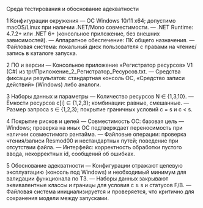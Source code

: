 Среда тестирования и обоснование адекватности

1 Конфигурации окружения
— ОС Windows 10/11 x64; допустимо macOS/Linux при наличии .NET/Mono совместимости.
— .NET Runtime: 4.7.2+ или .NET 6+ (консольное приложение, без внешних зависимостей).
— Аппаратное обеспечение: ПК общего назначения.
— Файловая система: локальный диск пользователя с правами на чтение/запись в каталоге запуска.

2 ПО и версии
— Консольное приложение «Регистратор ресурсов» V1 (C#) из tpr/Приложение_2_Регистратор_Ресурсов.txt.
— Средства фиксации результатов: стандартная консоль ОС, «Средство записи действий» (Windows) либо аналоги.

3 Наборы данных и параметры
— Количество ресурсов N ∈ {1,3,10}.
— Ёмкости ресурсов c[i] ∈ {1,2,3}; комбинации: равные, смешанные.
— Размер запроса s ∈ {1,2,3}; покрытие граничных условий c = s и c < s.

4 Покрытие рисков и целей
— Совместимость ОС: базовая цель — Windows; проверка на иных ОС подтверждает переносимость при наличии совместимого рантайма.
— Файловые операции: проверка чтения/записи Resmod00 и нестандартных путей; поведение при отсутствии файла.
— Интерфейс: корректность обработки пустого ввода, некорректных id, сообщений об ошибках.

5 Обоснование адекватности
— Конфигурации отражают целевую эксплуатацию (консоль под Windows) и необходимый минимум для валидации функционала по ТЗ.
— Наборы данных закрывают эквивалентные классы и границы для условия c ≥ s и статусов F/B.
— Файловая система инициализируется и проверяется, что критично для сохранения модели между запусками.


